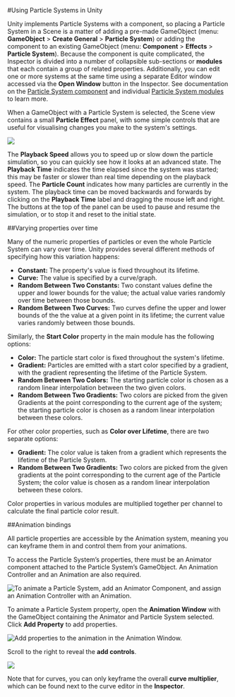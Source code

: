 #Using Particle Systems in Unity

Unity implements Particle Systems with a component, so placing a Particle System in a Scene is a matter of adding a pre-made GameObject (menu: __GameObject__ > __Create General__ > __Particle System__) or adding the component to an existing GameObject (menu: __Component__ > __Effects__ > __Particle System__). Because the component is quite complicated, the Inspector is divided into a number of collapsible sub-sections or __modules__ that each contain a group of related properties. Additionally, you can edit one or more systems at the same time using a separate Editor window accessed via the __Open Window__ button in the Inspector. See  documentation on the [Particle System component](class-ParticleSystem) and individual [Particle System modules](ParticleSystemModules) to learn more.

When a GameObject with a Particle System is selected, the Scene view contains a small __Particle Effect__ panel, with some simple controls that are useful for visualising changes you make to the system's settings.

![](../uploads/Main/PartSysEffectPanel.png)

The __Playback Speed__ allows you to speed up or slow down the particle simulation, so you can quickly see how it looks at an advanced state. The __Playback Time__ indicates the time elapsed since the system was started; this may be faster or slower than real time depending on the playback speed. The __Particle Count__ indicates how many particles are currently in the system. The playback time can be moved backwards and forwards by clicking on the __Playback Time__ label and dragging the mouse left and right. The buttons at the top of the panel can be used to pause and resume the simulation, or to stop it and reset to the initial state.

##Varying properties over time

Many of the numeric properties of particles or even the whole Particle System can vary over time. Unity provides several different methods of specifying how this variation happens:

* __Constant:__ The property's value is fixed throughout its lifetime.
* __Curve:__ The value is specified by a curve/graph.
* __Random Between Two Constants:__ Two constant values define the upper and lower bounds for the value; the actual value varies randomly over time between those bounds.
* __Random Between Two Curves:__ Two curves define the upper and lower bounds of the the value at a given point in its lifetime; the current value varies randomly between those bounds.

Similarly, the __Start Color__ property in the main module has the following options:

* __Color:__ The particle start color is fixed throughout the system's lifetime.
* __Gradient:__ Particles are emitted with a start color specified by a gradient, with the gradient representing the lifetime of the Particle System.
* __Random Between Two Colors:__ The starting particle color is chosen as a random linear interpolation between the two given colors.
* __Random Between Two Gradients:__ Two colors are picked from the given Gradients at the point corresponding to the current age of the system; the starting particle color is chosen as a random linear interpolation between these colors.

For other color properties, such as __Color over Lifetime__, there are two separate options:

* __Gradient:__ The color value is taken from a gradient which represents the lifetime of the Particle System.
* __Random Between Two Gradients:__ Two colors are picked from the given gradients at the point corresponding to the current age of the Particle System; the color value is chosen as a random linear interpolation between these colors.

Color properties in various modules are multiplied together per channel to calculate the final particle color result.

##Animation bindings

All particle properties are accessible by the Animation system, meaning you can keyframe them in and control them from your animations.

To access the Particle System’s properties, there must be an Animator component attached to the Particle System’s GameObject. An Animation Controller and an Animation are also required.


![To animate a Particle System, add an Animator Component, and assign an Animation Controller with an Animation.](../uploads/Main/ParticleSystemAnimatorComponent.png)


To animate a Particle System property, open the __Animation Window__ with the GameObject containing the Animator and Particle System selected. Click __Add Property__ to add properties.


![Add properties to the animation in the Animation Window.](../uploads/Main/ParticleSystemAnimationWindow.png)


Scroll to the right to reveal the __add controls__.


![](../uploads/Main/ParticleSystemAnimationScrollRight.png)


Note that for curves, you can only keyframe the overall __curve multiplier__, which can be found next to the curve editor in the __Inspector__.